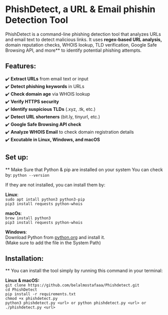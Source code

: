 # PhishDetect, a URL & Email phishin Detection Tool

PhishDetect is a command-line phishing detection tool that analyzes URLs and email text to detect malicious links. It uses **regex-based URL analysis,** domain reputation checks, WHOIS lookup, TLD verification, Google Safe Browsing API, and more** to identify potential phishing attempts.

## Features:
✔️ **Extract URLs** from email text or input  
✔️ **Detect phishing keywords** in URLs  
✔️ **Check domain age** via WHOIS lookup  
✔️ **Verify HTTPS security**  
✔️ **Identify suspicious TLDs** (.xyz, .tk, etc.)  
✔️ **Detect URL shorteners** (bit.ly, tinyurl, etc.)  
✔️ **Google Safe Browsing API check**  
✔️ **Analyze WHOIS Email** to check domain registration details <br>
✔️ **Excutable in Linux, Windows, and macOS**

## Set up:
** Make Sure that Python & pip are installed on your system
  You can check by:
      `python --version`

  If they are not installed, you can install them by:

  **Linux**: <br>
    `sudo apt intall python3 python3-pip` <br>
    `pip3 install requests python-whois`


  **macOs**: <br>
    `brew install python3` <br>
    `pip3 install requests python-whois`


  **Windows**: <br>
    Download Python from [python.org](url) and install it. <br>
      (Make sure to add the file in the System Path)


## Installation:
 ** You can install the tool simply by running this command in your terminal:

   **Linux & macOS:** <br>
    `git clone https://github.com/belalmostafaaa/Phishdetect.git` <br>
    `cd PhishDetect` <br>
    `pip install -r requirements.txt` <br>
    `chmod +x phishdetect.py` <br>
    `python3 phishdetect.py <url> or python phishdetect.py <url> or ./phishdetect.py <url>` <br>

